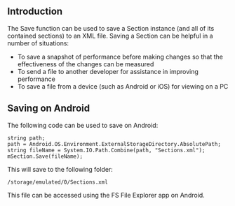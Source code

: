 ## Introduction

The Save function can be used to save a Section instance (and all of its contained sections) to an XML file. Saving a Section can be helpful in a number of situations:

-   To save a snapshot of performance before making changes so that the effectiveness of the changes can be measured
-   To send a file to another developer for assistance in improving performance
-   To save a file from a device (such as Android or iOS) for viewing on a PC

## Saving on Android

The following code can be used to save on Android:

    string path;
    path = Android.OS.Environment.ExternalStorageDirectory.AbsolutePath;
    string fileName = System.IO.Path.Combine(path, "Sections.xml");
    mSection.Save(fileName);

This will save to the following folder:

    /storage/emulated/0/Sections.xml

This file can be accessed using the FS File Explorer app on Android.
